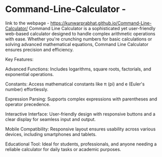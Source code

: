 # Command-Line-Calculator - 
link to the webpage -  https://kunwarprabhat.github.io/Command-Line-Calculator/
Command Line Calculator is a sophisticated yet user-friendly web-based calculator designed to handle complex arithmetic operations with ease. Whether you're crunching numbers for basic calculations or solving advanced mathematical equations, Command Line Calculator ensures precision and efficiency.

Key Features:

Advanced Functions: Includes logarithms, square roots, factorials, and exponential operations.

Constants: Access mathematical constants like π (pi) and e (Euler's number) effortlessly.

Expression Parsing: Supports complex expressions with parentheses and operator precedence.

Interactive Interface: User-friendly design with responsive buttons and a clear display for seamless input and output.

Mobile Compatibility: Responsive layout ensures usability across various devices, including smartphones and tablets.

Educational Tool: Ideal for students, professionals, and anyone needing a reliable calculator for daily tasks or academic purposes.
